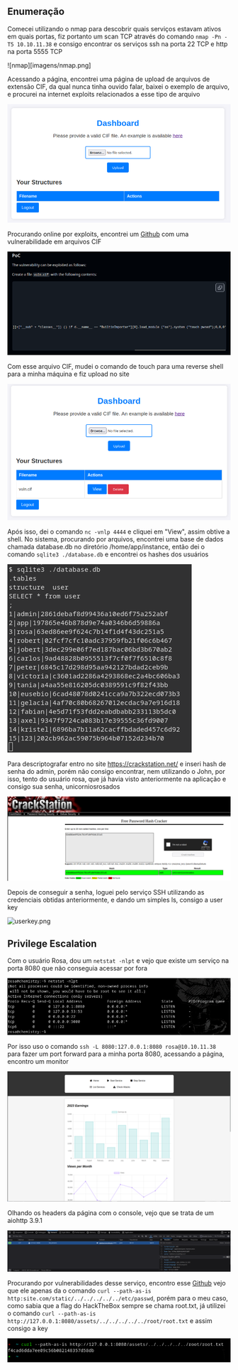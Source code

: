 ## Enumeração

Comecei utilizando o nmap para descobrir quais serviços estavam ativos em quais portas, fiz portanto um scan TCP através do comando `nmap -Pn -T5 10.10.11.38` e consigo encontrar os serviços ssh na porta 22 TCP e http na porta 5555 TCP

![nmap][imagens/nmap.png]

Acessando a página, encontrei uma página de upload de arquivos de extensão CIF, da qual nunca tinha ouvido falar, baixei o exemplo de arquivo, e procurei na internet exploits relacionados a esse tipo de arquivo

![upload.png](imagens/upload.png)

Procurando online por exploits, encontrei um [Github](https://github.com/materialsproject/pymatgen/security/advisories/GHSA-vgv8-5cpj-qj2f) com uma vulnerabilidade em arquivos CIF

![github.png](imagens/github.png)

Com esse arquivo CIF, mudei o comando de touch para uma reverse shell para a minha máquina e fiz upload no site

![vuln.png](imagens/vuln.png)

Após isso, dei o comando `nc -vnlp 4444` e cliquei em "View", assim obtive a shell. No sistema, procurando por arquivos, encontrei uma base de dados chamada database.db no diretório /home/app/instance, então dei o comando `sqlite3 ./database.db` e encontrei os hashes dos usuários

![hashes.png](imagens/hashes.png)

Para descriptografar entro no site https://crackstation.net/ e inseri hash de senha do admin, porém não consigo encontrar, nem utilizando o John, por isso, tento do usuário rosa, que já havia visto anteriormente na aplicação e consigo sua senha, unicorniosrosados

![crack.png](imagens/crack.png)

Depois de conseguir a senha, loguei pelo serviço SSH utilizando as credenciais obtidas anteriormente, e dando um simples ls, consigo a user key

![userkey.png](HackTheBox/Walkthrough/Chemistry/imagens/userkey.png)

## Privilege Escalation

Com o usuário Rosa, dou um `netstat -nlpt` e vejo que existe um serviço na porta 8080 que não conseguia acessar por fora

![netstat.png](imagens/netstat.png)
 
 Por isso uso o comando `ssh -L 8080:127.0.0.1:8080 rosa@10.10.11.38` para fazer um port forward para a minha porta 8080, acessando a página, encontro um monitor

![monitor.png](imagens/monitor.png)

Olhando os headers da página com o console, vejo que se trata de um aiohttp 3.9.1

![aiohttp.png](imagens/aiohttp.png)

Procurando por vulnerabilidades desse serviço, encontro esse [Github](https://github.com/z3rObyte/CVE-2024-23334-PoC/tree/main) vejo que ele apenas da o comando `curl --path-as-is http:site.com/static/../../../../../etc/passwd`, porém para o meu caso, como sabia que a flag do HackTheBox sempre se chama root.txt, já utilizei o comando `curl --path-as-is http://127.0.0.1:8080/assets/../../../../../root/root.txt` e assim consigo a key

![rootkey.png](imagens/rootkey.png)